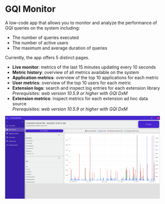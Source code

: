 # GQI Monitor

A low-code app that allows you to monitor and analyze the performance of GQI queries on the system including:
- The number of queries executed
- The number of active users
- The maximum and average duration of queries

Currently, the app offers 5 distinct pages.
- __Live monitor__: metrics of the last 15 minutes updating every 10 seconds
- __Metric history__: overview of all metrics available on the system
- __Application metrics__: overview of the top 10 applications for each metric
- __User metrics__: overview of the top 10 users for each metric
- __Extension logs__: search and inspect log entries for each extension library  
 *Prerequisites: web version 10.5.9 or higher with GQI DxM*
- __Extension metrics__: inspect metrics for each extension ad hoc data source  
 *Prerequisites: web version 10.5.9 or higher with GQI DxM*

![Screenshot](./Images/screenshot.png)
